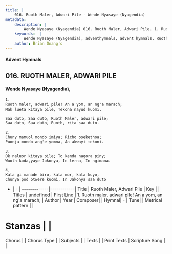 ```yaml
---
title: |
    016. Ruoth Maler, Adwari Pile - Wende Nyasaye (Nyagendia)
metadata:
    description: |
        Wende Nyasaye (Nyagendia) 016. Ruoth Maler, Adwari Pile. 1. Ruoth maler, adwari pile! An a yom, an ng'a marach; Mak lueta kitaya pile, Tekona nayud kuomi.  Saa duto, Saa duto, Ruoth Maler, adwari pile; Saa duto, Saa duto, Ruoth, rita saa duto.  2. Chuny mamuol mondo imiya; Richo osekethoa; Puonja mondo ang'e yomna, An akwayi tekoni.  3. Ok naluor kitaya pile; To kenda nagora piny; Wuoth koda,yaye Jokonya, In lerna, In ngimana.  4. Kata gi manade biro, kata mor, kata kuyo, Chunya pod otwere kuomi, In Jakonya saa duto  
    keywords:  |
        Wende Nyasaye (Nyagendia), adventhymnals, advent hymnals, Ruoth Maler, Adwari Pile, 1. Ruoth maler, adwari pile! An a yom, an ng'a marach;. 
    author: Brian Onang'o
---
```


#### Advent Hymnals
## 016. RUOTH MALER, ADWARI PILE
####  Wende Nyasaye (Nyagendia),

```txt
1.
Ruoth maler, adwari pile! An a yom, an ng'a marach;
Mak lueta kitaya pile, Tekona nayud kuomi.

Saa duto, Saa duto, Ruoth Maler, adwari pile;
Saa duto, Saa duto, Ruoth, rita saa duto.

2.
Chuny mamuol mondo imiya; Richo osekethoa;
Puonja mondo ang'e yomna, An akwayi tekoni.

3.
Ok naluor kitaya pile; To kenda nagora piny;
Wuoth koda,yaye Jokonya, In lerna, In ngimana.

4.
Kata gi manade biro, kata mor, kata kuyo,
Chunya pod otwere kuomi, In Jakonya saa duto


```

- |   -  |
-------------|------------|
Title | Ruoth Maler, Adwari Pile |
Key |  |
Titles | undefined |
First Line | 1. Ruoth maler, adwari pile! An a yom, an ng'a marach; |
Author | 
Year | 
Composer| |
Hymnal|  - |
Tune|  |
Metrical pattern | |
# Stanzas |  |
Chorus |  |
Chorus Type |  |
Subjects | |
Texts |  |
Print Texts | 
Scripture Song |  |
    
